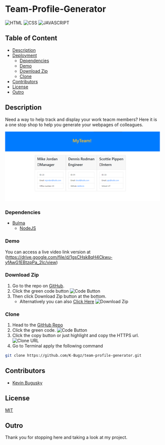 # Team-Profile-Generator

![HTML](https://img.shields.io/badge/HTML-15.2%25-%23dd4b25?logo=html5&style=plastic)
![CSS](https://img.shields.io/badge/CSS-22.4%25-%23146eb0?logo=css3&style=plastic)
![JAVASCRIPT](https://img.shields.io/badge/JavaScript-89.7%25-%23e9d44d?logo=javascript&style=plastic)

## Table of Content

- [Description](#description)
- [Deployment](#deployment)
  - [Dependencies](#dependencies)
  - [Demo](#demo)
  - [Download Zip](#download-zip)
  - [Clone](#clone)
- [Contributors](#Contributors)
- [License](#License)
- [Outro](#Outro)

## Description
Need a way to help track and display your work teacm members? Here it is a one stop shop to help you generate your webpages of colleagues.  

![picture of an example team page](src/rmIMG1.png)

### Dependencies
- [Bulma](https://bootstrap.io/)
  - [NodeJS](https://nodejs.org/)
### Demo
You can access a live video link version at (https://drive.google.com/file/d/1gsCHsk8qH4Ckwu-yfAwG1EBtzpPa_2lc/view)

### Download Zip
1. Go to the repo on [GitHub](https://github.com/K-Bugz/team-profile-generator).
2. Click the green code button
   ![Code Button](./assets/images/green_code_button_github.png)
3. Then click Download Zip button at the bottom.
   - Alternatively you can also [Click Here](https://github.com/DevJonTaylor/wing-map/archive/refs/heads/main.zip)
   ![Download Zip](./assets/images/download_zip_github.png)
### Clone
1. Head to the [GitHub Repo](https://github.com/K-Bugz/team-profile-generator)
2. Click the green code.
   ![Code Button](./assets/images/green_code_button_github.png)
3. Click the copy button or just highlight and copy the HTTPS url.
   ![Clone URL](./assets/images/copy_clone_url_github.png)
4. Go to Terminal apply the following command
```bash
git clone https://github.com/K-Bugz/team-profile-generator.git
```
## Contributors
- [Kevin Bugusky](https://github.com/K-Bugz)

## License
[MIT](./LICENSE)

## Outro
Thank you for stopping here and taking a look at my project. 
